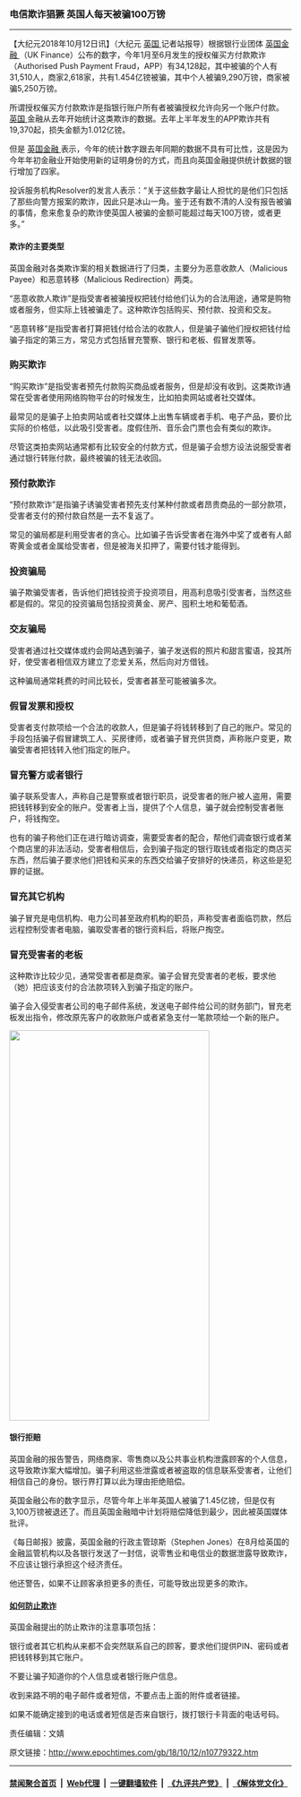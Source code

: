 ### 电信欺诈猖獗 英国人每天被骗100万镑
------------------------

<p>
 【大纪元2018年10月12日讯】（大纪元
 <a href="http://www.epochtimes.com/gb/tag/%E8%8B%B1%E5%9B%BD.html">
  英国
 </a>
 记者站报导）根据银行业团体
 <a href="http://www.epochtimes.com/gb/tag/%E8%8B%B1%E5%9B%BD%E9%87%91%E8%9E%8D.html">
  英国金融
 </a>
 （UK Finance）公布的数字，今年1月至6月发生的授权催买方付款欺诈（Authorised Push Payment Fraud，APP）有34,128起，其中被骗的个人有31,510人，商家2,618家，共有1.454亿镑被骗，其中个人被骗9,290万镑，商家被骗5,250万镑。
</p>
<p>
 所谓授权催买方付款欺诈是指银行账户所有者被骗授权允许向另一个账户付款。
 <a href="http://www.epochtimes.com/gb/tag/%E8%8B%B1%E5%9B%BD.html">
  英国
 </a>
 金融从去年开始统计这类欺诈的数据。去年上半年发生的APP欺诈共有19,370起，损失金额为1.012亿镑。
</p>
<p>
 但是
 <a href="http://www.epochtimes.com/gb/tag/%E8%8B%B1%E5%9B%BD%E9%87%91%E8%9E%8D.html">
  英国金融
 </a>
 表示，今年的统计数字跟去年同期的数据不具有可比性，这是因为今年年初金融业开始使用新的证明身份的方式，而且向英国金融提供统计数据的银行增加了四家。
</p>
<p>
 投诉服务机构Resolver的发言人表示：“关于这些数字最让人担忧的是他们只包括了那些向警方报案的欺诈，因此只是冰山一角。鉴于还有数不清的人没有报告被骗的事情，愈来愈复杂的欺诈使英国人被骗的金额可能超过每天100万镑，或者更多。”
</p>
<h4>
 欺诈的主要类型
</h4>
<p>
 英国金融对各类欺诈案的相关数据进行了归类，主要分为恶意收款人（Malicious Payee）和恶意转移（Malicious Redirection）两类。
</p>
<p>
 “恶意收款人欺诈”是指受害者被骗授权把钱付给他们认为的合法用途，通常是购物或者服务，但实际上钱被骗走了。这种欺诈包括购买、预付款、投资和交友。
</p>
<p>
 “恶意转移”是指受害者打算把钱付给合法的收款人，但是骗子骗他们授权把钱付给骗子指定的第三方，常见方式包括冒充警察、银行和老板、假冒发票等。
</p>
<h3>
 购买欺诈
</h3>
<p>
 “购买欺诈”是指受害者预先付款购买商品或者服务，但是却没有收到。这类欺诈通常在受害者使用网络购物平台的时候发生，比如拍卖网站或者社交媒体。
</p>
<p>
 最常见的是骗子上拍卖网站或者社交媒体上出售车辆或者手机、电子产品，要价比实际的价格低，以此吸引受害者。度假住所、音乐会门票也会有类似的欺诈。
</p>
<p>
 尽管这类拍卖网站通常都有比较安全的付款方式，但是骗子会想方设法说服受害者通过银行转账付款，最终被骗的钱无法收回。
</p>
<h3>
 预付款欺诈
</h3>
<p>
 “预付款欺诈”是指骗子诱骗受害者预先支付某种付款或者昂贵商品的一部分款项，受害者支付的预付款自然是一去不复返了。
</p>
<p>
 常见的骗局都是利用受害者的贪心。比如骗子告诉受害者在海外中奖了或者有人邮寄黄金或者金属给受害者，但是被海关扣押了，需要付钱才能得到。
</p>
<h3>
 投资骗局
</h3>
<p>
 骗子欺骗受害者，告诉他们把钱投资于投资项目，用高利息吸引受害者，当然这些都是假的。常见的投资骗局包括投资黄金、房产、囤积土地和葡萄酒。
</p>
<h3>
 交友骗局
</h3>
<p>
 受害者通过社交媒体或约会网站遇到骗子，骗子发送假的照片和甜言蜜语，投其所好，使受害者相信双方建立了恋爱关系，然后向对方借钱。
</p>
<p>
 这种骗局通常耗费的时间比较长，受害者甚至可能被骗多次。
</p>
<h3>
 假冒发票和授权
</h3>
<p>
 受害者支付款项给一个合法的收款人，但是骗子将钱转移到了自己的账户。常见的手段包括骗子假冒建筑工人、买房律师，或者骗子冒充供货商，声称账户变更，欺骗受害者把钱转入他们指定的账户。
</p>
<h3>
 冒充警方或者银行
</h3>
<p>
 骗子联系受害人，声称自己是警察或者银行职员，说受害者的账户被人盗用，需要把钱转移到安全的账户。受害者上当，提供了个人信息，骗子就会控制受害者账户，将钱掏空。
</p>
<p>
 也有的骗子称他们正在进行暗访调查，需要受害者的配合，帮他们调查银行或者某个商店里的非法活动，受害者相信后，会到骗子指定的银行取钱或者指定的商店买东西，然后骗子要求他们把钱和买来的东西交给骗子安排好的快递员，称这些是犯罪的证据。
</p>
<h3>
 冒充其它机构
</h3>
<p>
 骗子冒充是电信机构、电力公司甚至政府机构的职员，声称受害者面临罚款，然后远程控制受害者电脑，骗取受害者的银行资料后，将账户掏空。
</p>
<h3>
 冒充受害者的老板
</h3>
<p>
 这种欺诈比较少见，通常受害者都是商家。骗子会冒充受害者的老板，要求他（她）把应该支付的合法款项转入到骗子指定的账户。
</p>
<p>
 骗子会入侵受害者公司的电子邮件系统，发送电子邮件给公司的财务部门，冒充老板发出指令，修改原先客户的收款账户或者紧急支付一笔款项给一个新的账户。
</p>
<p>
 <a href="http://i.epochtimes.com/assets/uploads/2018/10/1-44.jpg">
  <img alt="" class="aligncenter size-full wp-image-10779351" height="697" src="http://i.epochtimes.com/assets/uploads/2018/10/1-44.jpg" width="357"/>
 </a>
</p>
<h4>
 银行拒赔
</h4>
<p>
 英国金融的报告警告，网络商家、零售商以及公共事业机构泄露顾客的个人信息，这导致欺诈案大幅增加。骗子利用这些泄露或者被盗取的信息联系受害者，让他们相信自己的身份。银行界打算以此为理由拒绝赔偿。
</p>
<p>
 英国金融公布的数字显示，尽管今年上半年英国人被骗了1.45亿镑，但是仅有3,100万镑被退还了。而且英国金融暗中计划将赔偿降低到最少，因此被英国媒体批评。
</p>
<p>
 《每日邮报》披露，英国金融的行政主管琼斯（Stephen Jones）在8月给英国的金融监管机构以及各银行发送了一封信，说零售业和电信业的数据泄露导致欺诈，不应该让银行承担这个经济责任。
</p>
<p>
 他还警告，如果不让顾客承担更多的责任，可能导致出现更多的欺诈。
</p>
<h4>
 <a href="http://www.epochtimes.com/gb/tag/%E5%A6%82%E4%BD%95%E9%98%B2%E6%AD%A2%E6%AC%BA%E8%AF%88.html">
  如何防止欺诈
 </a>
</h4>
<p>
 英国金融提出的防止欺诈的注意事项包括：
</p>
<p>
 银行或者其它机构从来都不会突然联系自己的顾客，要求他们提供PIN、密码或者把钱转移到其它账户。
</p>
<p>
 不要让骗子知道你的个人信息或者银行账户信息。
</p>
<p>
 收到来路不明的电子邮件或者短信，不要点击上面的附件或者链接。
</p>
<p>
 如果不能确定接到的电话或者短信是否来自银行，拨打银行卡背面的电话号码。
</p>
<p>
 责任编辑：文婧
</p>

原文链接：http://www.epochtimes.com/gb/18/10/12/n10779322.htm


------------------------
#### [禁闻聚合首页](https://github.com/gfw-breaker/banned-news/blob/master/README.md) &nbsp;|&nbsp; [Web代理](https://github.com/gfw-breaker/open-proxy/blob/master/README.md) &nbsp;|&nbsp; [一键翻墙软件](https://github.com/gfw-breaker/nogfw/blob/master/README.md) &nbsp;|&nbsp; [《九评共产党》](https://github.com/gfw-breaker/9ping.md/blob/master/README.md#九评之一评共产党是什么) &nbsp;|&nbsp; [《解体党文化》](https://github.com/gfw-breaker/jtdwh.md/blob/master/README.md#绪论)